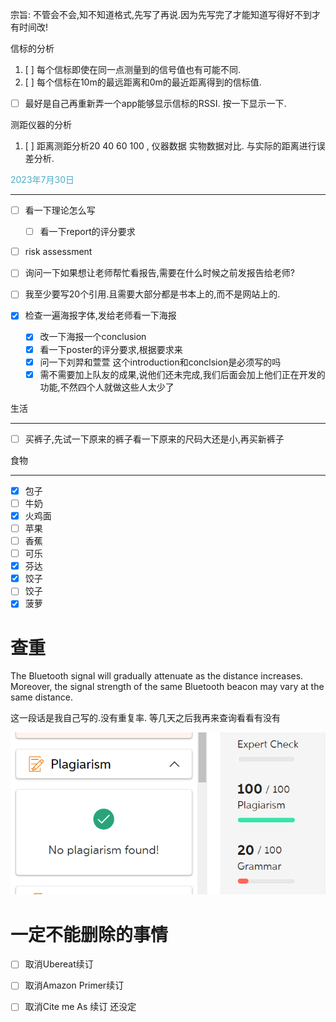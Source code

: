 宗旨:
不管会不会,知不知道格式,先写了再说.因为先写完了才能知道写得好不到才有时间改!




信标的分析
1. [ ] 每个信标即使在同一点测量到的信号值也有可能不同.
2. [ ] 每个信标在10m的最远距离和0m的最近距离得到的信标值.

- [ ] 最好是自己再重新弄一个app能够显示信标的RSSI. 按一下显示一下.

测距仪器的分析
1. [ ] 距离测距分析20  40 60 100 , 仪器数据 实物数据对比. 与实际的距离进行误差分析.


<font color="#4bacc6">2023年7月30日</font>
___
- [ ] 看一下理论怎么写
	- [ ] 看一下report的评分要求
- [ ] risk assessment
- [ ] 询问一下如果想让老师帮忙看报告,需要在什么时候之前发报告给老师?
- [ ] 我至少要写20个引用.且需要大部分都是书本上的,而不是网站上的.

- [x] 检查一遍海报字体,发给老师看一下海报
	- [x] 改一下海报一个conclusion
	- [x] 看一下poster的评分要求,根据要求来
	- [x] 问一下刘羿和萱萱 这个introduction和conclsion是必须写的吗
	- [x] 需不需要加上队友的成果,说他们还未完成,我们后面会加上他们正在开发的功能,不然四个人就做这些人太少了

生活
___
- [ ] 买裤子,先试一下原来的裤子看一下原来的尺码大还是小,再买新裤子



食物
___
- [x] 包子
- [ ] 牛奶
- [x] 火鸡面
- [ ] 苹果
- [ ] 香蕉
- [ ] 可乐
- [x] 芬达
- [x] 饺子
- [ ] 饺子
- [x] 菠萝

# 查重

The Bluetooth signal will gradually attenuate as the distance increases. Moreover, the signal strength of the same Bluetooth beacon may vary at the same distance.

这一段话是我自己写的.没有重复率. 等几天之后我再来查询看看有没有

![](assets/截图_20230729132632.png)




# 一定不能删除的事情

- [ ] 取消Ubereat续订
- [ ] 取消Amazon Primer续订
- [ ] 取消Cite me As 续订 还没定


